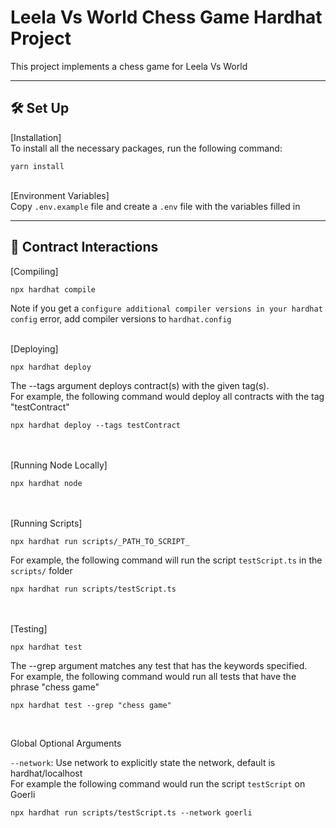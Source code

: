 # **Leela Vs World Chess Game Hardhat Project**

This project implements a chess game for Leela Vs World

---

## **🛠️ Set Up**

[Installation]\
To install all the necessary packages, run the following command:

```shell
yarn install
```

\
[Environment Variables]\
Copy `.env.example` file and create a `.env` file with the variables filled in

---

## **🧪 Contract Interactions**

[Compiling]

```shell
npx hardhat compile
```

Note if you get a `configure additional compiler versions in your hardhat config` error,
add compiler versions to `hardhat.config`
<br></br>

[Deploying]

```shell
npx hardhat deploy
```

The --tags argument deploys contract(s) with the given tag(s).\
For example, the following command would deploy all contracts with the tag "testContract"

```shell
npx hardhat deploy --tags testContract
```

<br></br>
[Running Node Locally]

```shell
npx hardhat node
```

<br></br>
[Running Scripts]

```shell
npx hardhat run scripts/_PATH_TO_SCRIPT_
```

For example, the following command will run the script `testScript.ts` in the `scripts/` folder

```shell
npx hardhat run scripts/testScript.ts
```

<br></br>
[Testing]

```shell
npx hardhat test
```

The --grep argument matches any test that has the keywords specified.\
For example, the following command would run all tests that have the phrase "chess game"

```shell
npx hardhat test --grep "chess game"
```

<br/>

Global Optional Arguments

`--network`: Use network to explicitly state the network, default is hardhat/localhost\
For example the following command would run the script `testScript` on Goerli

```shell
npx hardhat run scripts/testScript.ts --network goerli
```
